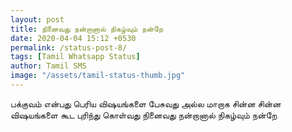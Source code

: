 ```yaml
---
layout: post
title: நினைவது நன்றானால் நிகழ்வும் நன்றே
date: 2020-04-04 15:12 +0530
permalink: /status-post-8/
tags: [Tamil Whatsapp Status]
author: Tamil SMS
image: "/assets/tamil-status-thumb.jpg"
---
```


பக்குவம் என்பது
பெரிய விஷயங்களை
பேசுவது அல்ல
மாறாக சின்ன சின்ன
விஷயங்களை கூட
புரிந்து கொள்வது
நினைவது நன்றானால்
நிகழ்வும் நன்றே
